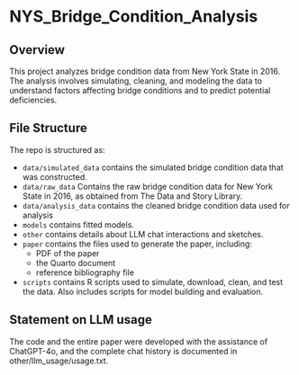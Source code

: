 # NYS_Bridge_Condition_Analysis

## Overview

This project analyzes bridge condition data from New York State in 2016. The analysis involves simulating, cleaning, and modeling the data to understand factors affecting bridge conditions and to predict potential deficiencies.

## File Structure

The repo is structured as:

-   `data/simulated_data` contains the simulated bridge condition data that was constructed.
-   `data/raw_data` Contains the raw bridge condition data for New York State in 2016, as         obtained from The Data and Story Library.
-   `data/analysis_data` contains the cleaned bridge condition data used for analysis
-   `models` contains fitted models. 
-   `other` contains details about LLM chat interactions and sketches.
-   `paper` contains the files used to generate the paper, including:
     - PDF of the paper
     - the Quarto document
     - reference bibliography file
-   `scripts` contains R scripts used to simulate, download, clean, and test the data. Also      includes scripts for model building and evaluation.


## Statement on LLM usage

The code and the entire paper were developed with the assistance of ChatGPT-4o, and the complete chat history is documented in other/llm_usage/usage.txt.


